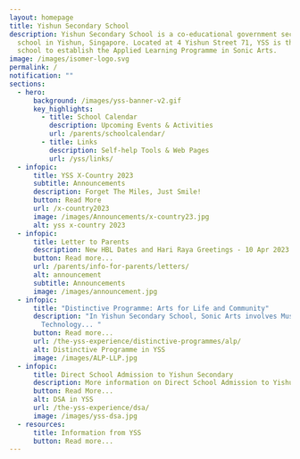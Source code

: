 ```yaml
---
layout: homepage
title: Yishun Secondary School
description: Yishun Secondary School is a co-educational government secondary
  school in Yishun, Singapore. Located at 4 Yishun Street 71, YSS is the first
  school to establish the Applied Learning Programme in Sonic Arts.
image: /images/isomer-logo.svg
permalink: /
notification: ""
sections:
  - hero:
      background: /images/yss-banner-v2.gif
      key_highlights:
        - title: School Calendar
          description: Upcoming Events & Activities
          url: /parents/schoolcalendar/
        - title: Links
          description: Self-help Tools & Web Pages
          url: /yss/links/
  - infopic:
      title: YSS X-Country 2023
      subtitle: Announcements
      description: Forget The Miles, Just Smile!
      button: Read More
      url: /x-country2023
      image: /images/Announcements/x-country23.jpg
      alt: yss x-country 2023
  - infopic:
      title: Letter to Parents
      description: New HBL Dates and Hari Raya Greetings - 10 Apr 2023
      button: Read more...
      url: /parents/info-for-parents/letters/
      alt: announcement
      subtitle: Announcements
      image: /images/announcement.jpg
  - infopic:
      title: "Distinctive Programme: Arts for Life and Community"
      description: "In Yishun Secondary School, Sonic Arts involves Music, Media and
        Technology... "
      button: Read more...
      url: /the-yss-experience/distinctive-programmes/alp/
      alt: Distinctive Programme in YSS
      image: /images/ALP-LLP.jpg
  - infopic:
      title: Direct School Admission to Yishun Secondary
      description: More information on Direct School Admission to Yishun Secondary...
      button: Read More...
      alt: DSA in YSS
      url: /the-yss-experience/dsa/
      image: /images/yss-dsa.jpg
  - resources:
      title: Information from YSS
      button: Read more...
---
```

